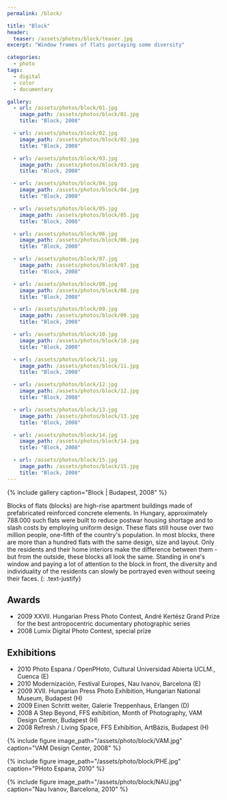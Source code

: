 ```yaml
---
permalink: /block/

title: "Block"
header:
  teaser: /assets/photos/block/teaser.jpg
excerpt: "Window frames of flats portaying some diversity"

categories:
  - photo
tags:
  - digital
  - color
  - documentary

gallery:
  - url: /assets/photos/block/01.jpg
    image_path: /assets/photos/block/01.jpg
    title: "Block, 2008"

  - url: /assets/photos/block/02.jpg
    image_path: /assets/photos/block/02.jpg
    title: "Block, 2008"

  - url: /assets/photos/block/03.jpg
    image_path: /assets/photos/block/03.jpg
    title: "Block, 2008"

  - url: /assets/photos/block/04.jpg
    image_path: /assets/photos/block/04.jpg
    title: "Block, 2008"

  - url: /assets/photos/block/05.jpg
    image_path: /assets/photos/block/05.jpg
    title: "Block, 2008"

  - url: /assets/photos/block/06.jpg
    image_path: /assets/photos/block/06.jpg
    title: "Block, 2008"

  - url: /assets/photos/block/07.jpg
    image_path: /assets/photos/block/07.jpg
    title: "Block, 2008"

  - url: /assets/photos/block/08.jpg
    image_path: /assets/photos/block/08.jpg
    title: "Block, 2008"

  - url: /assets/photos/block/09.jpg
    image_path: /assets/photos/block/09.jpg
    title: "Block, 2008"

  - url: /assets/photos/block/10.jpg
    image_path: /assets/photos/block/10.jpg
    title: "Block, 2008"

  - url: /assets/photos/block/11.jpg
    image_path: /assets/photos/block/11.jpg
    title: "Block, 2008"

  - url: /assets/photos/block/12.jpg
    image_path: /assets/photos/block/12.jpg
    title: "Block, 2008"

  - url: /assets/photos/block/13.jpg
    image_path: /assets/photos/block/13.jpg
    title: "Block, 2008"

  - url: /assets/photos/block/14.jpg
    image_path: /assets/photos/block/14.jpg
    title: "Block, 2008"

  - url: /assets/photos/block/15.jpg
    image_path: /assets/photos/block/15.jpg
    title: "Block, 2008"
---
```


{% include gallery caption="Block \| Budapest, 2008" %}

Blocks of flats (blocks) are high-rise apartment buildings made of
prefabricated reinforced concrete elements. In Hungary, approximately 788.000
such flats were built to reduce postwar housing shortage and to slash costs by
employing uniform design. These flats still house over two million people,
one-fifth of the country's population. In most blocks, there are more than a
hundred flats with the same design, size and layout. Only the residents and
their home interiors make the difference between them - but from the outside,
these blocks all look the same. Standing in one's window and paying a lot of
attention to the block in front, the diversity and individuality of the
residents can slowly be portrayed even without seeing their faces.
{: .text-justify}

## Awards

- 2009  XXVII. Hungarian Press Photo Contest, André Kertész Grand Prize for the
        best antropocentric documentary photographic series
- 2008  Lumix Digital Photo Contest, special prize

## Exhibitions

- 2010  Photo Espana / OpenPHoto, Cultural Universidad Abierta UCLM., Cuenca (E)
- 2010  Modernización, Festival Europes, Nau Ivanov, Barcelona (E)
- 2009  XVII. Hungarian Press Photo Exhibition, Hungarian National Museum, Budapest (H)
- 2009  Einen Schritt weiter, Galerie Treppenhaus, Erlangen (D)
- 2008  A Step Beyond, FFS exhibition, Month of Photography, VAM Design Center, Budapest (H)
- 2008  Refresh / Living Space, FFS Exhibition, ArtBázis, Budapest (H)

{% include figure image_path="/assets/photo/block/VAM.jpg"
   caption="VAM Design Center, 2008" %}

{% include figure image_path="/assets/photo/block/PHE.jpg"
   caption="PHoto Espana, 2010" %}

{% include figure image_path="/assets/photo/block/NAU.jpg"
   caption="Nau Ivanov, Barcelona, 2010" %}
